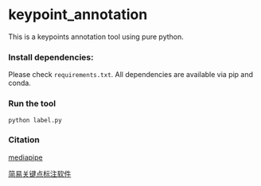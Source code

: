 # keypoint_annotation
This is a keypoints annotation tool using pure python.

### Install dependencies:  
Please check `requirements.txt`. All dependencies are available via pip and conda.

### Run the tool
`python label.py`

### Citation
[mediapipe](https://google.github.io/mediapipe/)

[简易关键点标注软件](https://github.com/pprp/landmark_annotation)
